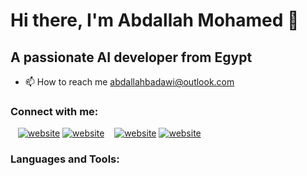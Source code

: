 # Hi there, I'm Abdallah Mohamed 👋 

##  A passionate AI developer from Egypt

- 📫 How to reach me abdallahbadawi@outlook.com

### Connect with me:

&nbsp;&nbsp;
[![website](./img/linkedin-light.svg)](https://www.linkedin.com/in/abdallah-mohamed-077976218#gh-light-mode-only)
[![website](./img/linkedin-dark.svg)](https://www.linkedin.com/in/abdallah-mohamed-077976218#gh-dark-mode-only)
&nbsp;&nbsp;
[![website](./img/facebook-light.svg)](https://www.facebook.com/nanoscorpiox#gh-light-mode-only)
[![website](./img/facebook-dark.svg)](https://www.facebook.com/nanoscorpiox#gh-dark-mode-only)

### Languages and Tools:

<!--
**Abd-allah-Mohamed/Abd-allah-Mohamed** is a ✨ _special_ ✨ repository because its `README.md` (this file) appears on your GitHub profile.

Here are some ideas to get you started:

- 🔭 I’m currently working on ...
- 🌱 I’m currently learning ...
- 👯 I’m looking to collaborate on ...
- 🤔 I’m looking for help with ...
- 💬 Ask me about ...
- 📫 How to reach me: ...
- 😄 Pronouns: ...
- ⚡ Fun fact: ...
-->
